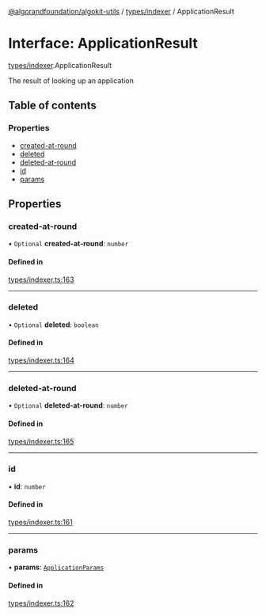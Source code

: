 [@algorandfoundation/algokit-utils](../README.md) / [types/indexer](../modules/types_indexer.md) / ApplicationResult

# Interface: ApplicationResult

[types/indexer](../modules/types_indexer.md).ApplicationResult

The result of looking up an application

## Table of contents

### Properties

- [created-at-round](types_indexer.ApplicationResult.md#created-at-round)
- [deleted](types_indexer.ApplicationResult.md#deleted)
- [deleted-at-round](types_indexer.ApplicationResult.md#deleted-at-round)
- [id](types_indexer.ApplicationResult.md#id)
- [params](types_indexer.ApplicationResult.md#params)

## Properties

### created-at-round

• `Optional` **created-at-round**: `number`

#### Defined in

[types/indexer.ts:163](https://github.com/algorandfoundation/algokit-utils-ts/blob/main/src/types/indexer.ts#L163)

___

### deleted

• `Optional` **deleted**: `boolean`

#### Defined in

[types/indexer.ts:164](https://github.com/algorandfoundation/algokit-utils-ts/blob/main/src/types/indexer.ts#L164)

___

### deleted-at-round

• `Optional` **deleted-at-round**: `number`

#### Defined in

[types/indexer.ts:165](https://github.com/algorandfoundation/algokit-utils-ts/blob/main/src/types/indexer.ts#L165)

___

### id

• **id**: `number`

#### Defined in

[types/indexer.ts:161](https://github.com/algorandfoundation/algokit-utils-ts/blob/main/src/types/indexer.ts#L161)

___

### params

• **params**: [`ApplicationParams`](types_indexer.ApplicationParams.md)

#### Defined in

[types/indexer.ts:162](https://github.com/algorandfoundation/algokit-utils-ts/blob/main/src/types/indexer.ts#L162)
